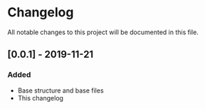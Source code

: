 # Changelog
All notable changes to this project will be documented in this file.

## [0.0.1] - 2019-11-21
### Added
- Base structure and base files
- This changelog
